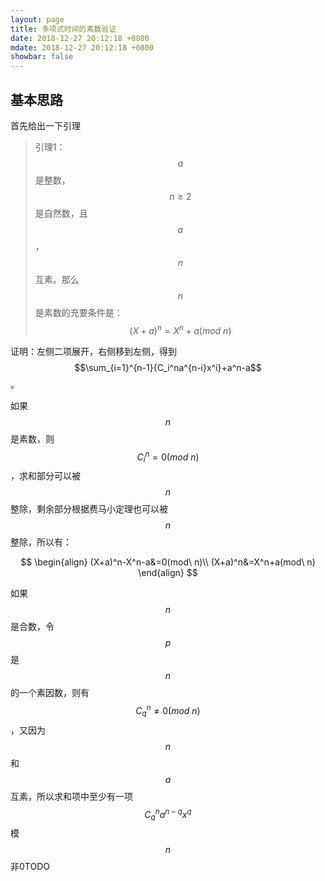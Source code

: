 ```yaml
---
layout: page
title: 多项式时间的素数验证
date: 2018-12-27 20:12:18 +0800
mdate: 2018-12-27 20:12:18 +0800
showbar: false
---
```


## 基本思路

首先给出一下引理

> 引理1： $$a$$是整数，$$n\ge 2$$是自然数，且$$a$$，$$n$$互素。那么$$n$$是素数的充要条件是：$$(X+a)^n=X^n+a(mod\ n)$$

证明：左侧二项展开，右侧移到左侧，得到$$\sum_{i=1}^{n-1}{C_i^na^{n-i}x^i}+a^n-a$$。

如果$$n$$是素数，则$$C_i^n=0(mod\ n)$$，求和部分可以被$$n$$整除，剩余部分根据费马小定理也可以被$$n$$整除，所以有：

$$
\begin{align}
(X+a)^n-X^n-a&=0(mod\ n)\\
(X+a)^n&=X^n+a(mod\ n)
\end{align}
$$

如果$$n$$是合数，令$$p$$是$$n$$的一个素因数，则有$$C_q^n\ne 0(mod\ n)$$，又因为$$n$$和$$a$$互素，所以求和项中至少有一项$$C_q^na^{n-q}x^q$$模$$n$$非0TODO